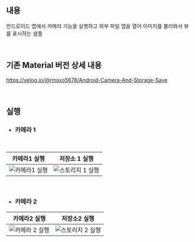 ## 내용
안드로이드 앱에서 카메라 기능을 실행하고 외부 파일 앱을 열어 이미지를 불러와서 뷰를 표시하는 샘플

</br>

## 기존 Material 버전 상세 내용
https://velog.io/@rmsxo5678/Android-Camera-And-Storage-Save

</br>

## 실행

* ### 카메라 1
</br>

|카메라1 실행|저장소 1 실행|
|------|---|
|![카메라1 실행](https://github.com/GEUN-TAE-KIM/CameraApiAndStorageSave_Sample/assets/80413888/96b0c9b9-026b-4263-bf0f-69c9eb5c55b2)|![스토리지 1 실행](https://github.com/GEUN-TAE-KIM/CameraApiAndStorageSave_Sample/assets/80413888/d4ab30ff-0653-457d-97f9-f76b4b1d1a00)|

</br>

* ### 카메라 2

|카메라2 실행|저장소2 실행|
|------|---|
|![카메라 2 실행](https://github.com/GEUN-TAE-KIM/CameraApiAndStorageSave_Sample/assets/80413888/f2614a92-241a-4b51-b663-a69d823e0bda)|![스토리지 2 실행](https://github.com/GEUN-TAE-KIM/CameraApiAndStorageSave_Sample/assets/80413888/ed931b25-0ff3-45d3-8419-6dde7268eca1)|



